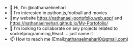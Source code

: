 - 👋 Hi, I’m @nathanaelmehari
- 👀 I’m interested in python,js,football and movies
- 🌱my website https://nathanael-portofolio.web.app/ and https://nathanaelmehari.github.io/My-Portofolio/
- 💞️ I’m looking to collaborate on any projects related to socketprogramming,React.....just name it
- 📫 How to reach me (Email:nathanaelmehari0@gmail.com)

<!---
nathanaelmehari/nathanaelmehari is a ✨ special ✨ repository because its `README.md` (this file) appears on your GitHub profile.
You can click the Preview link to take a look at your changes.
--->
